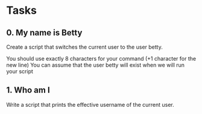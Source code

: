 # Tasks

## 0. My name is Betty
Create a script that switches the current user to the user betty.

You should use exactly 8 characters for your command (+1 character for the new line)
You can assume that the user betty will exist when we will run your script

## 1. Who am I
Write a script that prints the effective username of the current user.


